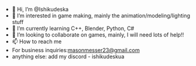 - 👋 Hi, I’m @Ishikudeska
- 👀 I’m interested in game making, mainly the animation/modeling/lighting stuff
- 🌱 I’m currently learning C++, Blender, Python, C#
- 💞️ I’m looking to collaborate on games, mainly, I will need lots of help!!
- 📫 How to reach me 
- For business inquiries:masonmesser23@gmail.com
- anything else: add my discord - ishikudeskua
<!---
Ishikudeska/Ishikudeska is a ✨ special ✨ repository because its `README.md` (this file) appears on your GitHub profile.
You can click the Preview link to take a look at your changes.
--->
